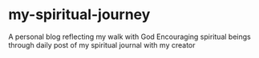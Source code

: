 # my-spiritual-journey
A personal blog reflecting my walk with God
Encouraging spiritual beings through daily post of my spiritual journal with my creator
